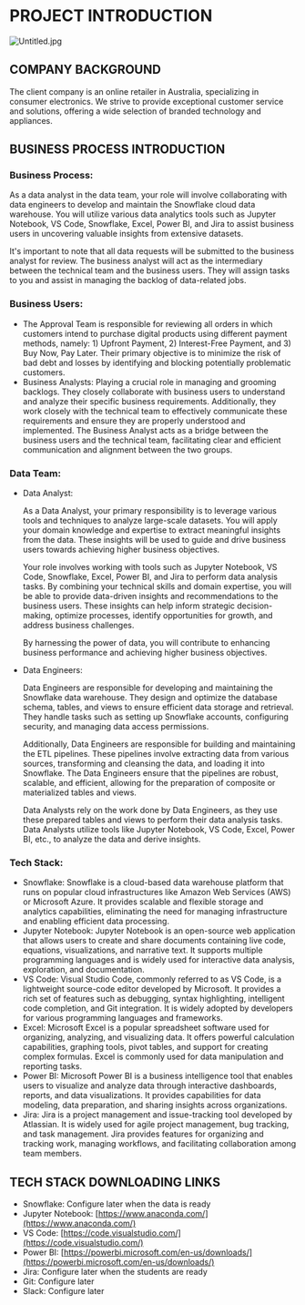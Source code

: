 # PROJECT INTRODUCTION

![Untitled.jpg](PROJECT%20INTRODUCTION%20c01f0b3251e6412bb3fa140623f25bcf/Untitled.jpg)

## COMPANY BACKGROUND

The client company is an online retailer in Australia, specializing in consumer electronics. We strive to provide exceptional customer service and solutions, offering a wide selection of branded technology and appliances.

## BUSINESS PROCESS INTRODUCTION

### Business Process:

As a data analyst in the data team, your role will involve collaborating with data engineers to develop and maintain the Snowflake cloud data warehouse. You will utilize various data analytics tools such as Jupyter Notebook, VS Code, Snowflake, Excel, Power BI, and Jira to assist business users in uncovering valuable insights from extensive datasets.

It's important to note that all data requests will be submitted to the business analyst for review. The business analyst will act as the intermediary between the technical team and the business users. They will assign tasks to you and assist in managing the backlog of data-related jobs.

### Business Users:

- The Approval Team is responsible for reviewing all orders in which customers intend to purchase digital products using different payment methods, namely: 1) Upfront Payment, 2) Interest-Free Payment, and 3) Buy Now, Pay Later. Their primary objective is to minimize the risk of bad debt and losses by identifying and blocking potentially problematic customers.
- Business Analysts: Playing a crucial role in managing and grooming backlogs. They closely collaborate with business users to understand and analyze their specific business requirements. Additionally, they work closely with the technical team to effectively communicate these requirements and ensure they are properly understood and implemented. The Business Analyst acts as a bridge between the business users and the technical team, facilitating clear and efficient communication and alignment between the two groups.

### Data Team:

- Data Analyst:
    
    As a Data Analyst, your primary responsibility is to leverage various tools and techniques to analyze large-scale datasets. You will apply your domain knowledge and expertise to extract meaningful insights from the data. These insights will be used to guide and drive business users towards achieving higher business objectives.
    
    Your role involves working with tools such as Jupyter Notebook, VS Code, Snowflake, Excel, Power BI, and Jira to perform data analysis tasks. By combining your technical skills and domain expertise, you will be able to provide data-driven insights and recommendations to the business users. These insights can help inform strategic decision-making, optimize processes, identify opportunities for growth, and address business challenges.
    
    By harnessing the power of data, you will contribute to enhancing business performance and achieving higher business objectives.
    
- Data Engineers:
    
    Data Engineers are responsible for developing and maintaining the Snowflake data warehouse. They design and optimize the database schema, tables, and views to ensure efficient data storage and retrieval. They handle tasks such as setting up Snowflake accounts, configuring security, and managing data access permissions.
    
    Additionally, Data Engineers are responsible for building and maintaining the ETL pipelines. These pipelines involve extracting data from various sources, transforming and cleansing the data, and loading it into Snowflake. The Data Engineers ensure that the pipelines are robust, scalable, and efficient, allowing for the preparation of composite or materialized tables and views.
    
    Data Analysts rely on the work done by Data Engineers, as they use these prepared tables and views to perform their data analysis tasks. Data Analysts utilize tools like Jupyter Notebook, VS Code, Excel, Power BI, etc., to analyze the data and derive insights.
    

### Tech Stack:

- Snowflake: Snowflake is a cloud-based data warehouse platform that runs on popular cloud infrastructures like Amazon Web Services (AWS) or Microsoft Azure. It provides scalable and flexible storage and analytics capabilities, eliminating the need for managing infrastructure and enabling efficient data processing.
- Jupyter Notebook: Jupyter Notebook is an open-source web application that allows users to create and share documents containing live code, equations, visualizations, and narrative text. It supports multiple programming languages and is widely used for interactive data analysis, exploration, and documentation.
- VS Code: Visual Studio Code, commonly referred to as VS Code, is a lightweight source-code editor developed by Microsoft. It provides a rich set of features such as debugging, syntax highlighting, intelligent code completion, and Git integration. It is widely adopted by developers for various programming languages and frameworks.
- Excel: Microsoft Excel is a popular spreadsheet software used for organizing, analyzing, and visualizing data. It offers powerful calculation capabilities, graphing tools, pivot tables, and support for creating complex formulas. Excel is commonly used for data manipulation and reporting tasks.
- Power BI: Microsoft Power BI is a business intelligence tool that enables users to visualize and analyze data through interactive dashboards, reports, and data visualizations. It provides capabilities for data modeling, data preparation, and sharing insights across organizations.
- Jira: Jira is a project management and issue-tracking tool developed by Atlassian. It is widely used for agile project management, bug tracking, and task management. Jira provides features for organizing and tracking work, managing workflows, and facilitating collaboration among team members.

## TECH STACK DOWNLOADING LINKS

- Snowflake: Configure later when the data is ready
- Jupyter Notebook: [https://www.anaconda.com/](https://www.anaconda.com/)
- VS Code: [https://code.visualstudio.com/](https://code.visualstudio.com/)
- Power BI: [https://powerbi.microsoft.com/en-us/downloads/](https://powerbi.microsoft.com/en-us/downloads/)
- Jira: Configure later when the students are ready
- Git: Configure later
- Slack: Configure later
